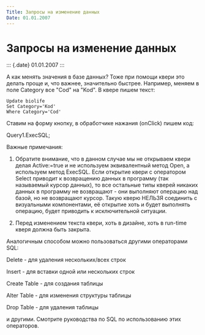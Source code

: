 ```yaml
---
Title: Запросы на изменение данных
Date: 01.01.2007
---
```



Запросы на изменение данных
===========================

::: {.date}
01.01.2007
:::

А как менять значения в базе данных? Тоже при помощи квери это делать
проще и, что важнее, значительно быстрее. Например, меняем в поле
Category все "Cod" на "Kod". В квере пишем текст:

    Update biolife
    Set Category='Kod'
    Where Category='Cod'

Ставим на форму кнопку, в обработчике нажания (onClick) пишем код:

Query1.ExecSQL;

Важные примечания:

1) Обратите внимание, что в данном случае мы не открываем квери делая
Active:=true и не используем эквивалентный метод Open, а используем
метод ExecSQL. Если открытие квери с оператором Select приводит к
возвращению данных в программу (так называемый курсор данных), то все
остальные типы кверей никаких данных в программу не возвращают - они
выполняют операцию над базой, но не возвращают курсор. Такую кверю
НЕЛЬЗЯ соединить с визуальными компонентами, её открытие хоть и будет
выполнять операцию, будет приводить к исключительной ситуации.

2) Перед изменением текста квери, хоть в дизайне, хоть в run-time кверя
должна быть закрыта.

Аналогичным способом можно пользоваться другими операторами SQL:

Delete - для удаления нескольких/всех строк

Insert - для вставки одной или нескольких строк

Create Table - для создания таблицы

Alter Table - для изменения структуры таблицы

Drop Table - для удаления таблицы

и другими. Смотрите руководства по SQL по использованию этих операторов.
